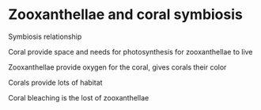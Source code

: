 # Zooxanthellae and coral symbiosis

Symbiosis relationship

Coral provide space and needs for photosynthesis for zooxanthellae to live

Zooxanthellae provide oxygen for the coral, gives corals their color

Corals provide lots of habitat

Coral bleaching is the lost of zooxanthellae

